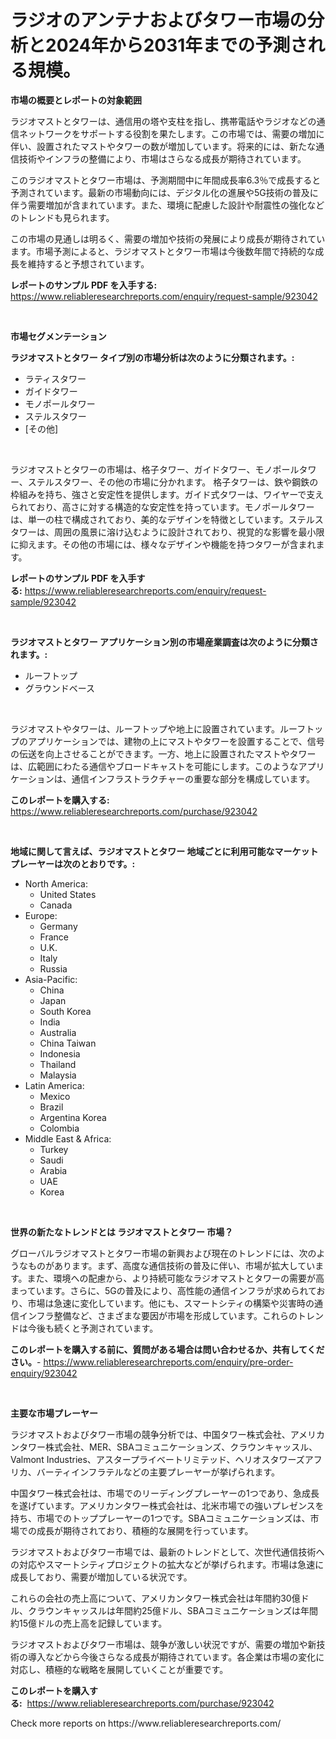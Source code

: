 <p><h1>ラジオのアンテナおよびタワー市場の分析と2024年から2031年までの予測される規模。</h1></p><p><strong>市場の概要とレポートの対象範囲</strong></p>
<p><p>ラジオマストとタワーは、通信用の塔や支柱を指し、携帯電話やラジオなどの通信ネットワークをサポートする役割を果たします。この市場では、需要の増加に伴い、設置されたマストやタワーの数が増加しています。将来的には、新たな通信技術やインフラの整備により、市場はさらなる成長が期待されています。</p><p>このラジオマストとタワー市場は、予測期間中に年間成長率6.3％で成長すると予測されています。最新の市場動向には、デジタル化の進展や5G技術の普及に伴う需要増加が含まれています。また、環境に配慮した設計や耐震性の強化などのトレンドも見られます。</p><p>この市場の見通しは明るく、需要の増加や技術の発展により成長が期待されています。市場予測によると、ラジオマストとタワー市場は今後数年間で持続的な成長を維持すると予想されています。</p></p>
<p><strong>レポートのサンプル PDF を入手する:</strong> <a href="https://www.reliableresearchreports.com/enquiry/request-sample/923042">https://www.reliableresearchreports.com/enquiry/request-sample/923042</a></p>
<p>&nbsp;</p>
<p><strong>市場セグメンテーション</strong></p>
<p><strong>ラジオマストとタワー タイプ別の市場分析は次のように分類されます。:</strong></p>
<p><ul><li>ラティスタワー</li><li>ガイドタワー</li><li>モノポールタワー</li><li>ステルスタワー</li><li>[その他]</li></ul></p>
<p>&nbsp;</p>
<p><p>ラジオマストとタワーの市場は、格子タワー、ガイドタワー、モノポールタワー、ステルスタワー、その他の市場に分かれます。 格子タワーは、鉄や鋼鉄の枠組みを持ち、強さと安定性を提供します。ガイド式タワーは、ワイヤーで支えられており、高さに対する構造的な安定性を持っています。モノポールタワーは、単一の柱で構成されており、美的なデザインを特徴としています。ステルスタワーは、周囲の風景に溶け込むように設計されており、視覚的な影響を最小限に抑えます。その他の市場には、様々なデザインや機能を持つタワーが含まれます。</p></p>
<p><strong>レポートのサンプル PDF を入手する:</strong>&nbsp;<a href="https://www.reliableresearchreports.com/enquiry/request-sample/923042">https://www.reliableresearchreports.com/enquiry/request-sample/923042</a></p>
<p>&nbsp;</p>
<p><strong> ラジオマストとタワー アプリケーション別の市場産業調査は次のように分類されます。:</strong></p>
<p><ul><li>ルーフトップ</li><li>グラウンドベース</li></ul></p>
<p>&nbsp;</p>
<p><p>ラジオマストやタワーは、ルーフトップや地上に設置されています。ルーフトップのアプリケーションでは、建物の上にマストやタワーを設置することで、信号の伝送を向上させることができます。一方、地上に設置されたマストやタワーは、広範囲にわたる通信やブロードキャストを可能にします。このようなアプリケーションは、通信インフラストラクチャーの重要な部分を構成しています。</p></p>
<p><strong>このレポートを購入する:</strong>&nbsp; <a href="https://www.reliableresearchreports.com/purchase/923042">https://www.reliableresearchreports.com/purchase/923042</a></p>
<p>&nbsp;</p>
<p><strong>地域に関して言えば、ラジオマストとタワー 地域ごとに利用可能なマーケットプレーヤーは次のとおりです。:</strong></p>
<p><ul>
    <li>
        North America:
        <ul>
            <li>United States</li>
            <li>Canada</li>
        </ul>
    </li>
    <li>
        Europe:
        <ul>
            <li>Germany</li>
            <li>France</li>
            <li>U.K.</li>
            <li>Italy</li>
            <li>Russia</li>
        </ul>
    </li>
    <li>
        Asia-Pacific:
        <ul>
            <li>China</li>
            <li>Japan</li>
            <li>South Korea</li>
            <li>India</li>
            <li>Australia</li>
            <li>China Taiwan</li>
            <li>Indonesia</li>
            <li>Thailand</li>
            <li>Malaysia</li>
        </ul>
    </li>
    <li>
        Latin America:
        <ul>
            <li>Mexico</li>
            <li>Brazil</li>
            <li>Argentina Korea</li>
            <li>Colombia</li>
        </ul>
    </li>
    <li>
        Middle East & Africa:
        <ul>
            <li>Turkey</li>
            <li>Saudi</li>
            <li>Arabia</li>
            <li>UAE</li>
            <li>Korea</li>
        </ul>
    </li>
    </ul></p>
<p>&nbsp;</p>
<p><strong>世界の新たなトレンドとは ラジオマストとタワー 市場？</strong></p>
<p><p>グローバルラジオマストとタワー市場の新興および現在のトレンドには、次のようなものがあります。まず、高度な通信技術の普及に伴い、市場が拡大しています。また、環境への配慮から、より持続可能なラジオマストとタワーの需要が高まっています。さらに、5Gの普及により、高性能の通信インフラが求められており、市場は急速に変化しています。他にも、スマートシティの構築や災害時の通信インフラ整備など、さまざまな要因が市場を形成しています。これらのトレンドは今後も続くと予測されています。</p></p>
<p><strong>このレポートを購入する前に、質問がある場合は問い合わせるか、共有してください。</strong>- <a href="https://www.reliableresearchreports.com/enquiry/pre-order-enquiry/923042">https://www.reliableresearchreports.com/enquiry/pre-order-enquiry/923042</a></p>
<p>&nbsp;</p>
<p><strong>主要な市場プレーヤー</strong></p>
<p><p>ラジオマストおよびタワー市場の競争分析では、中国タワー株式会社、アメリカンタワー株式会社、MER、SBAコミュニケーションズ、クラウンキャッスル、Valmont Industries、アスタープライベートリミテッド、ヘリオスタワーズアフリカ、バーティインフラテルなどの主要プレーヤーが挙げられます。</p><p>中国タワー株式会社は、市場でのリーディングプレーヤーの1つであり、急成長を遂げています。アメリカンタワー株式会社は、北米市場での強いプレゼンスを持ち、市場でのトッププレーヤーの1つです。SBAコミュニケーションズは、市場での成長が期待されており、積極的な展開を行っています。</p><p>ラジオマストおよびタワー市場では、最新のトレンドとして、次世代通信技術への対応やスマートシティプロジェクトの拡大などが挙げられます。市場は急速に成長しており、需要が増加している状況です。</p><p>これらの会社の売上高について、アメリカンタワー株式会社は年間約30億ドル、クラウンキャッスルは年間約25億ドル、SBAコミュニケーションズは年間約15億ドルの売上高を記録しています。</p><p>ラジオマストおよびタワー市場は、競争が激しい状況ですが、需要の増加や新技術の導入などから今後さらなる成長が期待されています。各企業は市場の変化に対応し、積極的な戦略を展開していくことが重要です。</p></p>
<p><strong>このレポートを購入する:</strong>&nbsp;&nbsp;<a href="https://www.reliableresearchreports.com/purchase/923042">https://www.reliableresearchreports.com/purchase/923042</a></p>
<p>Check more reports on https://www.reliableresearchreports.com/</p>